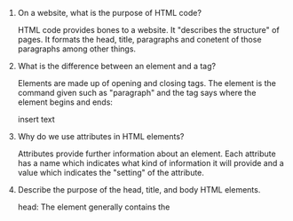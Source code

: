 1.  On a website, what is the purpose of HTML code?

    HTML code provides bones to a website. It "describes the structure" of pages. It formats the head, title, paragraphs and conetent of those paragraphs among other things.

2.  What is the difference between an element and a tag?

    Elements are made up of opening and closing tags. The element is the command given such as "paragraph" and the tag says where the element begins and ends: <p> insert text </p>

3.  Why do we use attributes in HTML elements?

    Attributes provide further information about an element. Each attribute has a name which indicates what kind of information it will provide and a value which indicates the "setting" of the attribute.

4.  Describe the purpose of the head, title, and body HTML elements.

    head: The <head> element generally contains the <title> element. It doesn't show content in the main browser, but contains "information about the page"

    title: The <title> element will usually show up at the top of the browser or the tab or the website.

    body: The <body> is the main contents of the page that show up in the main part of the browser.
5.  In your browser (Chrome), how do you view the source of a website?

     right click and then click 'view source' option

6.  List five different HTML elements and what they are used for. For example, <p></p> is a paragraph element, and it is used to represent a paragraph of text.

    6.1 <br></br> is a sinlge line break
    6.2 <div></div> a section of a larger document
    6.3 <footer></footer> defines all footer information such as authorship and copyright
    6.4 <center></center> everything in this element will be center aligned
    6.5 <h1></h1> h1 through h6 define different section headings. h1 is the highest and h6 the lowest.

     references: w3schools.com, developer.mozilla.org
7.  What are empty elements?

     They usually only have one tag and no content within the tag. Like <hr /> which provides a horizontal line.

8.  What is semantic markup?

     They are markups that don't give the page structure, but they provide additional information such as where emphasis is placed on the text or the <article> element which designates "independent self-contained content" (w3schools)

9.  What are three new semantic elements introduced in HTML 5? Use page 431 in the book to find more about these new elements.

      <article></article>
      <aside></aside>
      <header></header>


codepen link: https://codepen.io/olivia-curran-webster/pen/JjjZvER
